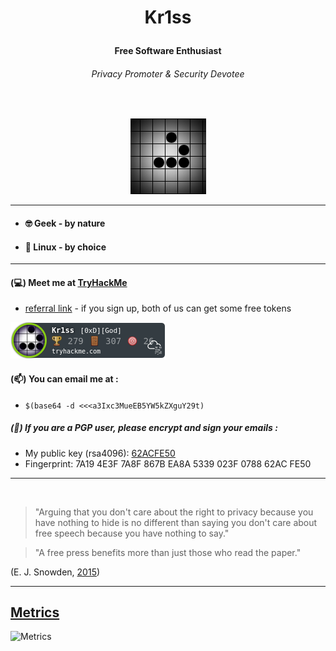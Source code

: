 
# <p align="center">Kr1ss</p>

#### <p align="center">Free Software Enthusiast</p>
###### <p align="center">Privacy Promoter & Security Devotee</p>

<br>

<p align="center">
<img src=https://github.com/Kr1ss-XD/Kr1ss-XD/raw/master/gfx/animated_glider_emblem.png>
</p>

---
####

* #### :nerd_face: Geek - by nature
* #### :penguin: Linux - by choice

---
#### (💻) Meet me at [TryHackMe](https://tryhackme.com/p/Kr1ss)
* [referral link](https://tryhackme.com/signup?referrer=9a8e6102433713daebad665abcd83dbde40570d4) - if you sign up, both of us can get some free tokens

[![TryHackMe](https://github.com/Kr1ss-XD/Kr1ss-XD/raw/master/gfx/THM.png)](https://tryhackme.com/signup?referrer=9a8e6102433713daebad665abcd83dbde40570d4)

#### (📫) You can email me at :
* `$(base64 -d <<<a3Ixc3MueEB5YW5kZXguY29t)`

##### (🔏) If you are a PGP user, please encrypt and sign your emails :

- My public key (rsa4096): [62ACFE50](https://keys.openpgp.org/vks/v1/by-fingerprint/7A194E3F7A8F867BEA8A5339023F078862ACFE50)
- Fingerprint: 7A19 4E3F 7A8F 867B EA8A  5339 023F 0788 62AC FE50

---

<br>

> "Arguing that you don't care about the right to privacy because you have nothing to hide is no different than saying you don't care about free speech because you have nothing to say."

> "A free press benefits more than just those who read the paper."

  (E. J. Snowden, [2015](https://www.reddit.com/r/IAmA/comments/36ru89/just_days_left_to_kill_mass_surveillance_under/crglgh2/))

---

## [Metrics](https://metrics.lecoq.io/)

![Metrics](https://metrics.lecoq.io/Kr1ss-XD?template=classic&repositories.forks=true&isocalendar=1&languages=1&followup=1&notable=1&discussions=1&people=1&stars=1&achievements=1&introduction=1&lines=1&isocalendar.duration=full-year&languages.limit=8&languages.threshold=0%25&languages.colors=github&languages.sections=most-used&languages.indepth=true&languages.analysis.timeout=15&languages.categories=markup%2C%20programming&languages.recent.categories=markup%2C%20programming&languages.recent.load=300&languages.recent.days=14&stars.limit=4&followup.sections=repositories&followup.indepth=true&people.limit=24&people.identicons=true&people.size=28&people.types=followers%2C%20following&people.shuffle=false&achievements.threshold=C&achievements.secrets=true&achievements.display=detailed&achievements.limit=0&notable.from=all&notable.repositories=true&notable.indepth=true&notable.types=commit&discussions.categories=true&discussions.categories.limit=0&introduction.title=true&config.timezone=Europe%2FBusingen&config.twemoji=true&config.octicon=true)
